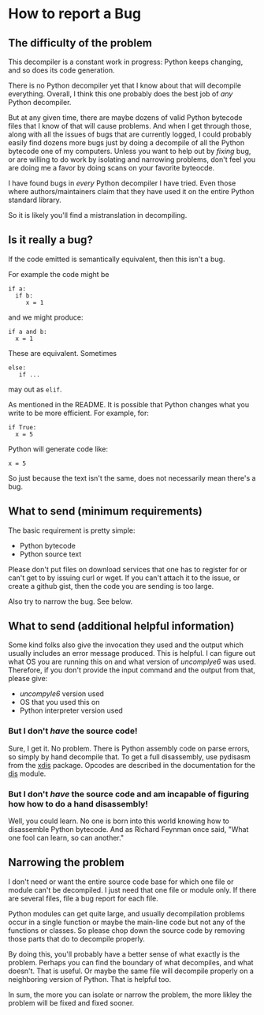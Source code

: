 # How to report a Bug

## The difficulty of the problem

This decompiler is a constant work in progress: Python keeps
changing, and so does its code generation.

There is no Python decompiler yet that I know about that will
decompile everything. Overall, I think this one probably does the best
job of *any* Python decompiler.

But at any given time, there are maybe dozens of valid Python bytecode
files that I know of that will cause problems. And when I get through
those, along with all the issues of bugs that are currently logged, I
could probably easily find dozens more bugs just by doing a decompile
of all the Python bytecode one of my computers. Unless you want to
help out by _fixing_ bug, or are willing to do work by isolating and
narrowing problems, don't feel you are doing me a favor by doing scans
on your favorite byteocde.

I have found bugs in *every* Python decompiler I have tried. Even
those where authors/maintainers claim that they have used it on the
entire Python standard library.

So it is likely you'll find a mistranslation in decompiling.


## Is it really a bug?

If the code emitted is semantically equivalent, then this isn't a bug.

For example the code might be

```
if a:
  if b:
     x = 1
```

and we might produce:

```
if a and b:
  x = 1
```

These are equivalent. Sometimes

```
else:
   if ...

```

may out as `elif`.


As mentioned in the README. It is possible that Python changes what
you write to be more efficient. For example, for:


```
if True:
  x = 5
```

Python will generate code like:

```
x = 5
```

So just because the text isn't the same, does not
necessarily mean there's a bug.

## What to send (minimum requirements)

The basic requirement is pretty simple:

* Python bytecode
* Python source text

Please don't put files on download services that one has to register
for or can't get to by issuing curl or wget. If you can't attach it to
the issue, or create a github gist, then the code you are sending is
too large.

Also try to narrow the bug. See below.

## What to send (additional helpful information)

Some kind folks also give the invocation they used and the output
which usually includes an error message produced. This is helpful. I
can figure out what OS you are running this on and what version of
*uncomplye6* was used. Therefore, if you don't provide the input
command and the output from that, please give:

* _uncompyle6_ version used
* OS that you used this on
* Python interpreter version used


### But I don't *have* the source code!

Sure, I get it. No problem. There is Python assembly code on parse
errors, so simply by hand decompile that. To get a full disassembly,
use pydisasm from the [xdis](https://pypi.python.org/pypi/xdis)
package. Opcodes are described in the documentation for
the [dis](https://docs.python.org/3.6/library/dis.html) module.

### But I don't *have* the source code and am incapable of figuring how how to do a hand disassembly!

Well, you could learn. No one is born into this world knowing how to
disassemble Python bytecode. And as Richard Feynman once said, "What
one fool can learn, so can another."

## Narrowing the problem

I don't need or want the entire source code base for which one file or
module can't be decompiled. I just need that one file or module
only. If there are several files, file a bug report for each file.

Python modules can get quite large, and usually decompilation problems
occur in a single function or maybe the main-line code but not any of
the functions or classes. So please chop down the source code by
removing those parts that do to decompile properly.

By doing this, you'll probably have a better sense of what exactly is
the problem. Perhaps you can find the boundary of what decompiles, and
what doesn't. That is useful. Or maybe the same file will decompile
properly on a neighboring version of Python. That is helpful too.

In sum, the more you can isolate or narrow the problem, the more
likley the problem will be fixed and fixed sooner.
